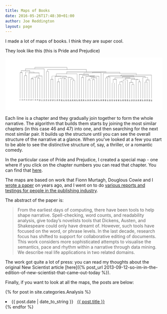 ```yaml
---
title: Maps of Books
date: 2016-05-26T17:48:30+01:00
author: Joe Reddington
layout: page
---
```


I made a lot of maps of books. I think they are super cool.  

They look like this (this is Pride and Prejudice)

![Pride and prejudice as a map](/assets/prideAndPred.png)

Each line is a chapter and they gradually join together to form the whole narrative. 
The algorithm that builds them starts by joining the most similar chapters (in this case 46 and 47) into one, and then searching for the next most similar pair. It builds up the structure until you can see the overall structure of the narrative at a glance. When you've looked at a few you start to be able to see the distinctive structure of, say, a thriller, or a romantic comedy.  

In the particular case of Pride and Prejudice, I created a special map - one where if you click on the chapter numbers you can read that chapter. You can find that [here](https://joereddington.github.io/pride/).  

The maps are based on work that Fionn Murtagh, Douglous Cowie and I [wrote a paper](http://arxiv.org/abs/1308.3745) on years ago, and I went on to do [various reports and testings for people in the publishing industry](/assets/angel.pdf).

The abstract of the paper is:

> From the earliest days of computing, there have been tools to help shape narrative. Spell-checking, word counts, and readability analysis, give today&#8217;s novelists tools that Dickens, Austen, and Shakespeare could only have dreamt of. However, such tools have focused on the word, or phrase levels. In the last decade, research focus has shifted to support for collaborative editing of documents. This work considers more sophisticated attempts to visualise the semantics, pace and rhythm within a narrative through data mining. We describe real life applications in two related domains.

The work got quite a lot of press: you can read my thoughts about the original New Scientist article [here]({% post_url 2013-09-12-so-im-in-the-edition-of-new-scientist-that-came-out-today %}). 

Finally, if you want to look at all the maps, the posts are below: 

{% for post in site.categories.Analysis %}
 <li><span>{{ post.date | date_to_string }}</span> &nbsp; <a href="{{ post.url }}">{{ post.title }}</a></li>
{% endfor %}
